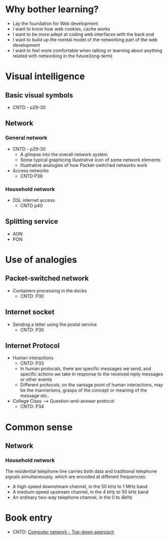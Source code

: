 

# Why bother learning?
- Lay the foundation for Web development
- I want to know how web cookies, cache works
- I want to be more adept at coding web interfaces with the back end
- I want to build up the mental model of the networking part of the web development
- I want to feel more comfortable when talking or learning about anything related with networking in the future(long-term)


# Visual intelligence
## Basic visual symbols
- CNTD - p29-30
## Network
### General network
- CNTD - p29-30
  - A glimpse into the overall network system
  - Some typical graphicing illustrative icon of some network elements
  - Illustrative analogies of how Packet-switched networks work
- Access networks
  - CNTD P39
### Household network
- DSL internet access
  - CNTD p40

## Splitting service
- AON
- PON
# Use of analogies
## Packet-switched network
- Containers processing in the docks
  - CNTD: P30
## Internet socket
- Sending a letter using the postal service
  - CNTD: P30
## Internet Protocol
- Human interactions
  - CNTD: P33
  - In human protocals, there are specific messages we send, and specific actions we take in response to the received reply messages or other events
  - Different protocols, on the vantage point of human interactions, may be the mannerisms, grasps of the concept or meaning of the message etc..
- College Class --> Question-and-answer protocol
  - CNTD: P34

# Common sense
## Network
### Household network
The residential telephone line carries both data and traditional telephone signals simultaneously, which are encoded at different frequencies:
- A high-speed downstream channel, in the 50 kHz to 1 MHz band
- A medium-speed upstream channel, in the 4 kHz to 50 kHz band
- An ordinary two-way telephone channel, in the 0 to 4kHz


# Book entry
- CNTD: [Computer network - Top-down approach](https://leonawang.com/books/Computer%20Networking%20A%20Top-Down%20Approach%207th%20edition.pdf)